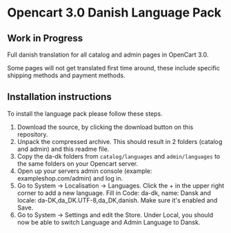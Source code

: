 # Opencart 3.0 Danish Language Pack

## Work in Progress

Full danish translation for all catalog and admin pages in OpenCart 3.0.

Some pages will not get translated first time around, these include specific shipping methods and payment methods.


## Installation instructions
To install the language pack please follow these steps.

1. Download the source, by clicking the download button on this repository.
2. Unpack the compressed archive. This should result in 2 folders (catalog and admin) and this readme file.
3. Copy the da-dk folders from `catalog/languages` and `admin/languages` to the same folders on your Opencart server.
4. Open up your servers admin console (example: exampleshop.com/admin) and log in.
5. Go to System -> Localisation -> Languages. Click the + in the upper right corner to add a new language. Fill in Code: da-dk, name: Dansk and locale: da-DK,da_DK.UTF-8,da_DK,danish. Make sure it's enabled and Save.
6. Go to System -> Settings and edit the Store. Under Local, you should now be able to switch Language and Admin Language to Dansk.
